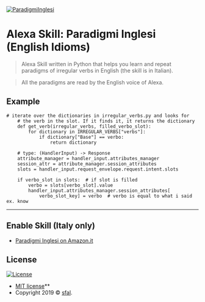 <a href="https://www.amazon.it/sfal-Paradigmi-Inglesi/dp/B07Z4MCDSP/ref=sr_1_1?__mk_it_IT=%C3%85M%C3%85%C5%BD%C3%95%C3%91&keywords=paradigmi+inglesi&qid=1571733872&s=digital-skills&sr=1-1"><img src="https://i.imgur.com/Cinx9S2.png" title="ParadigmiInglesi" alt="ParadigmiInglesi"></a>

# Alexa Skill: Paradigmi Inglesi (English Idioms)

> Alexa Skill written in Python that helps you learn and repeat paradigms of irregular verbs in English (the skill is in Italian).

> All the paradigms are read by the English voice of Alexa.

## Example

```
# iterate over the dictionaries in irregular_verbs.py and looks for
    # the verb in the slot. If it finds it, it returns the dictionary
    def get_verb(irregular_verbs, filled_verbo_slot):
        for dictionary in IRREGULAR_VERBS["verbs"]:
            if dictionary["Base"] == verbo:
                return dictionary

    # type: (HandlerInput) -> Response
    attribute_manager = handler_input.attributes_manager
    session_attr = attribute_manager.session_attributes
    slots = handler_input.request_envelope.request.intent.slots

    if verbo_slot in slots:  # if slot is filled
        verbo = slots[verbo_slot].value
        handler_input.attributes_manager.session_attributes[
            verbo_slot_key] = verbo  # verbo is equal to what i said ex. know
```

---

## Enable Skill (Italy only)


- <a href="https://www.amazon.it/sfal-Paradigmi-Inglesi/dp/B07Z4MCDSP/ref=sr_1_1?__mk_it_IT=%C3%85M%C3%85%C5%BD%C3%95%C3%91&keywords=paradigmi+inglesi&qid=1571733872&s=digital-skills&sr=1-1" target="_blank">Paradigmi Inglesi on Amazon.it</a>


## License

[![License](http://img.shields.io/:license-mit-blue.svg?style=flat-square)](http://badges.mit-license.org)

- [MIT license](http://opensource.org/licenses/mit-license.php)**
- Copyright 2019 © <a href="https://github.com/sfal" target="_blank">sfal</a>.
